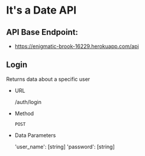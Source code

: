# It's a Date API

## API Base Endpoint:
* https://enigmatic-brook-16229.herokuapp.com/api

## Login
Returns data about a specific user

* URL

   /auth/login

* Method

   `POST`

* Data Parameters

   'user_name': [string]
   'password': [string]